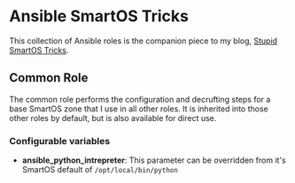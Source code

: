# Ansible SmartOS Tricks

This collection of Ansible roles is the companion piece to my blog, [Stupid SmartOS Tricks](https://blog.brianewell.com/).

## Common Role

The common role performs the configuration and decrufting steps for a base SmartOS zone that I use in all other roles.  It is inherited into those other roles by default, but is also available for direct use.

### Configurable variables

* **ansible_python_intrepreter**: This parameter can be overridden from it's SmartOS default of `/opt/local/bin/python`
